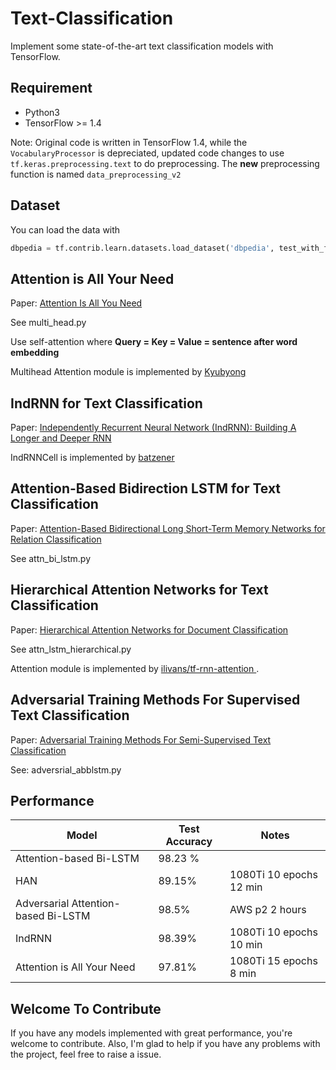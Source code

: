 # Text-Classification
Implement some state-of-the-art text classification models with TensorFlow.

## Requirement

- Python3
- TensorFlow >= 1.4

Note: Original code is written in TensorFlow 1.4, while the `VocabularyProcessor` is depreciated, updated code changes to use `tf.keras.preprocessing.text` to do preprocessing. The **new** preprocessing function is named `data_preprocessing_v2`

## Dataset

You can load the data with

```python
dbpedia = tf.contrib.learn.datasets.load_dataset('dbpedia', test_with_fake_data=FLAGS.test_with_fake_data)
```

## Attention is All Your Need

Paper: [Attention Is All You Need](http://arxiv.org/abs/1605.07725)

See multi_head.py

Use self-attention where **Query = Key = Value = sentence after word embedding**

Multihead Attention module is implemented by [Kyubyong](https://github.com/Kyubyong/transformer)

## IndRNN for Text Classification

Paper: [Independently Recurrent Neural Network (IndRNN): Building A Longer and Deeper RNN](https://arxiv.org/abs/1803.04831)

IndRNNCell is implemented by [batzener](https://github.com/batzner/indrnn)

## Attention-Based Bidirection LSTM for Text Classification

Paper: [Attention-Based Bidirectional Long Short-Term Memory Networks for Relation Classification](http://www.aclweb.org/anthology/P16-2034)  

See attn_bi_lstm.py

## Hierarchical Attention Networks for Text Classification

Paper: [Hierarchical Attention Networks for Document Classification](http://aclweb.org/anthology/N16-1174)

See attn_lstm_hierarchical.py

Attention module is implemented by [ilivans/tf-rnn-attention ](https://github.com/ilivans/tf-rnn-attention).

## Adversarial Training Methods For Supervised Text Classification

Paper: [Adversarial Training Methods For Semi-Supervised Text Classification](http://arxiv.org/abs/1605.07725)

See: adversrial_abblstm.py

## Performance

| Model                               | Test Accuracy | Notes                   |
| ----------------------------------- | ------------- | ----------------------- |
| Attention-based Bi-LSTM             | 98.23 %       |                         |
| HAN                                 | 89.15%        | 1080Ti 10 epochs 12 min |
| Adversarial Attention-based Bi-LSTM | 98.5%         | AWS p2 2 hours          |
| IndRNN                              | 98.39%        | 1080Ti 10 epochs 10 min |
| Attention is All Your Need          | 97.81%        | 1080Ti 15 epochs 8 min  |

## Welcome To Contribute

If you have any models implemented with great performance, you're welcome to contribute. Also, I'm glad to help if you have any problems with the project,  feel free to raise a issue.




